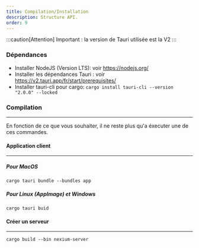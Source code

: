```yaml
---
title: Compilation/Installation
description: Structure API.
order: 9
---
```

:::caution[Attention]
Important : la version de Tauri utilisée est la V2
:::
### Dépendances

-   Installer NodeJS (Version LTS): voir https://nodejs.org/
-   Installer les dépendances Tauri : voir https://v2.tauri.app/fr/start/prerequisites/
-   Installer tauri-cli pour cargo: `cargo install tauri-cli --version "2.0.0" --locked`

### Compilation
---
En fonction de ce que vous souhaiter, il ne reste plus qu'a éxecuter une de ces commandes.
#### Application client
---
##### Pour MacOS

`cargo tauri bundle --bundles app`

##### Pour Linux (AppImage) et Windows

`cargo tauri buid`

#### Créer un serveur
---
`cargo build --bin nexium-server`

